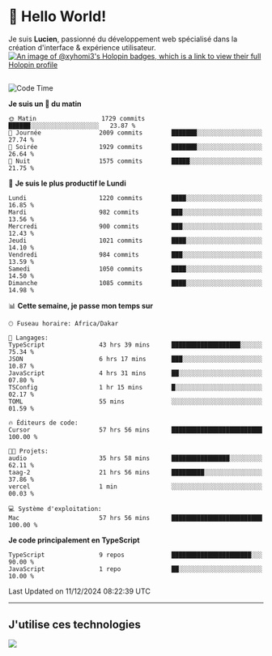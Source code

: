 # 👋 Hello World!

Je suis **Lucien**, passionné du développement web spécialisé dans la création d'interface & expérience utilisateur.
[![An image of @xyhomi3's Holopin badges, which is a link to view their full Holopin profile](https://holopin.me/xyhomi3)](https://holopin.io/@xyhomi3)

##

<!--START_SECTION:waka-->
![Code Time](http://img.shields.io/badge/Code%20Time-2%2C773%20hrs%2013%20mins-blue)

**Je suis un 🐤 du matin** 

```text
🌞 Matin                  1729 commits        ██████░░░░░░░░░░░░░░░░░░░   23.87 % 
🌆 Journée                2009 commits        ███████░░░░░░░░░░░░░░░░░░   27.74 % 
🌃 Soirée                 1929 commits        ███████░░░░░░░░░░░░░░░░░░   26.64 % 
🌙 Nuit                   1575 commits        █████░░░░░░░░░░░░░░░░░░░░   21.75 % 
```
📅 **Je suis le plus productif le Lundi** 

```text
Lundi                    1220 commits        ████░░░░░░░░░░░░░░░░░░░░░   16.85 % 
Mardi                    982 commits         ███░░░░░░░░░░░░░░░░░░░░░░   13.56 % 
Mercredi                 900 commits         ███░░░░░░░░░░░░░░░░░░░░░░   12.43 % 
Jeudi                    1021 commits        ████░░░░░░░░░░░░░░░░░░░░░   14.10 % 
Vendredi                 984 commits         ███░░░░░░░░░░░░░░░░░░░░░░   13.59 % 
Samedi                   1050 commits        ████░░░░░░░░░░░░░░░░░░░░░   14.50 % 
Dimanche                 1085 commits        ████░░░░░░░░░░░░░░░░░░░░░   14.98 % 
```


📊 **Cette semaine, je passe mon temps sur** 

```text
🕑︎ Fuseau horaire: Africa/Dakar

💬 Langages: 
TypeScript               43 hrs 39 mins      ███████████████████░░░░░░   75.34 % 
JSON                     6 hrs 17 mins       ███░░░░░░░░░░░░░░░░░░░░░░   10.87 % 
JavaScript               4 hrs 31 mins       ██░░░░░░░░░░░░░░░░░░░░░░░   07.80 % 
TSConfig                 1 hr 15 mins        █░░░░░░░░░░░░░░░░░░░░░░░░   02.17 % 
TOML                     55 mins             ░░░░░░░░░░░░░░░░░░░░░░░░░   01.59 % 

🔥 Éditeurs de code: 
Cursor                   57 hrs 56 mins      █████████████████████████   100.00 % 

🐱‍💻 Projets: 
audio                    35 hrs 58 mins      ████████████████░░░░░░░░░   62.11 % 
taag-2                   21 hrs 56 mins      █████████░░░░░░░░░░░░░░░░   37.86 % 
vercel                   1 min               ░░░░░░░░░░░░░░░░░░░░░░░░░   00.03 % 

💻 Système d'exploitation: 
Mac                      57 hrs 56 mins      █████████████████████████   100.00 % 
```

**Je code principalement en TypeScript** 

```text
TypeScript               9 repos             ██████████████████████░░░   90.00 % 
JavaScript               1 repo              ██░░░░░░░░░░░░░░░░░░░░░░░   10.00 % 
```




 Last Updated on 11/12/2024 08:22:39 UTC
<!--END_SECTION:waka-->
---

## J'utilise ces technologies

<p align="left">
  <a href="https://skillicons.dev">
    <img src="https://skillicons.dev/icons?i=ts,js,md,scss,tailwind,react,docker,express,astro,vite,nextjs,vercel,figma,ableton" />
  </a>
</p>

